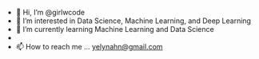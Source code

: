 - 👋 Hi, I’m @girlwcode
- 👀 I’m interested in Data Science, Machine Learning, and Deep Learning
- 🌱 I’m currently learning Machine Learning and Data Science
- 
- 📫 How to reach me ... yelynahn@gmail.com

<!---
girlwcode/girlwcode is a ✨ special ✨ repository because its `README.md` (this file) appears on your GitHub profile.
You can click the Preview link to take a look at your changes.
--->
